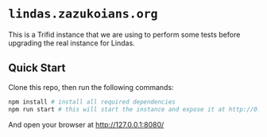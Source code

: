 # `lindas.zazukoians.org`

This is a Trifid instance that we are using to perform some tests before upgrading the real instance for Lindas.

## Quick Start

Clone this repo, then run the following commands:

```sh
npm install # install all required dependencies
npm run start # this will start the instance and expose it at http://0.0.0.0:8080/
```

And open your browser at http://127.0.0.1:8080/
